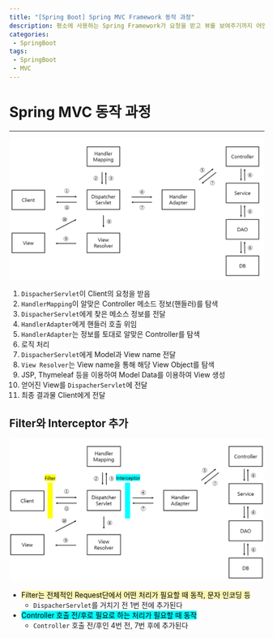 ```yaml
---
title: "[Spring Boot] Spring MVC Framework 동작 과정"
description: 평소에 사용하는 Spring Framework가 요청을 받고 뷰를 보여주기까지 어떤 과정을 거치는지에 대해서 알아보자
categories:
 - SpringBoot
tags:
 - SpringBoot
 - MVC
---
```


# Spring MVC 동작 과정

<hr>

![springMvcLifeCycle](/assets/postImages/SpringMvcLifeCycle/springMvcLifeCycle.PNG)

1. `DispacherServlet`이 Client의 요청을 받음
2. `HandlerMapping`이 알맞은 Controller 메소드 정보(핸들러)를 탐색
3. `DispacherServlet`에게 찾은 메소스 정보를 전달
4. `HandlerAdapter`에게 핸들러 호출 위임
5. `HandlerAdapter`는 정보를 토대로 알맞은 Controller를 탐색
6. 로직 처리
7. `DispacherServlet`에게 Model과 View name 전달
8. `View Resolver`는 View name을 통해 해당 View Object를 탐색
9. JSP, Thymeleaf 등을 이용하여 Model Data를 이용하여 View 생성
10. 얻어진 View를 `DispacherServlet`에 전달
11. 최종 결과물 Client에게 전달

## Filter와 Interceptor 추가

![springMvcLifeCycle2](/assets/postImages/SpringMvcLifeCycle/springMvcLifeCycle2.PNG)

- <mark style='background-color: #fff5b1'>Filter는 전체적인 Request단에서 어떤 처리가 필요할 때 동작, 문자 인코딩 등</mark>
  - `DispacherServlet`를 거치기 전 1번 전에 추가된다
- <mark style='background-color: #00FFFF'>Controller 호출 전/후로 필요로 하는 처리가 필요할 때 동작</mark>
  - `Controller` 호출 전/후인 4번 전, 7번 후에 추가된다

